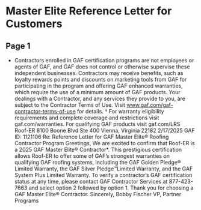 # Master Elite Reference Letter for Customers

## Page 1

* Contractors enrolled in GAF certification programs are not employees or agents of GAF, and GAF does not control or
otherwise supervise these independent businesses. Contractors may receive benefits, such as loyalty rewards points
and discounts on marketing tools from GAF for participating in the program and offering GAF enhanced warranties,
which require the use of a minimum amount of GAF products. Your dealings with a Contractor, and any services they
provide to you, are subject to the Contractor Terms of Use. Visit www.gaf.com/gaf-contractor-terms-of-use for
details.
† For warranty eligibility requirements and complete coverage and restrictions visit gaf.com/warranties. For
qualifying GAF products visit gaf.com/LRS
Roof-ER
8100 Boone Blvd Ste 400
Vienna, Virginia 22182
2/17/2025
GAF ID: 1121106
Re: Reference Letter for GAF Master Elite® Roofing Contractor Program
Greetings,
We are excited to confirm that Roof-ER is a 2025 GAF Master Elite® Contractor*.
This prestigious certification allows Roof-ER to offer some of GAF’s strongest
warranties on qualifying GAF roofing systems, including the GAF Golden Pledge®
Limited Warranty, the GAF Silver Pledge™Limited Warranty, and the GAF System
Plus Limited Warranty.
To verify a contractor’s GAF certification status at any time, please contact GAF
Contractor Services at 877-423-7663 and select option 2 followed by option 1.
Thank you for choosing a GAF Master Elite® Contractor.
Sincerely,
Bobby Fischer
VP, Partner Programs

